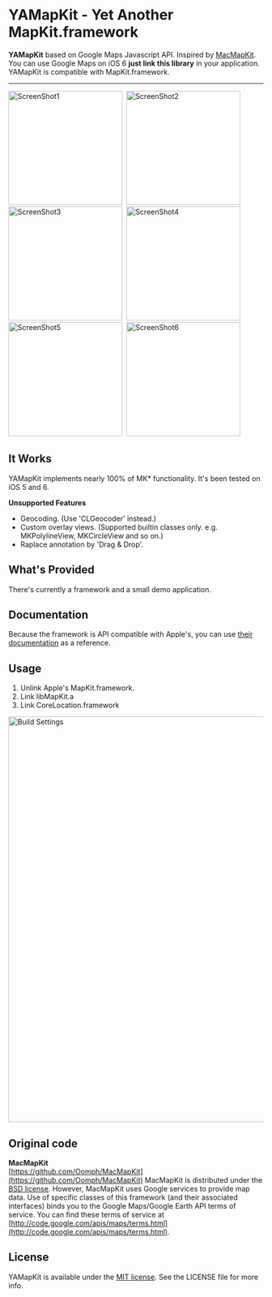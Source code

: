 YAMapKit - Yet Another MapKit.framework
========

**YAMapKit** based on Google Maps Javascript API. 
Inspired by [MacMapKit](https://github.com/Oomph/MacMapKit).   
You can use Google Maps on iOS 6 **just link this library** in your application. YAMapKit is compatible with MapKit.framework.

------
<img src="https://github.com/downloads/kishikawakatsumi/YAMapKit/1.png" alt="ScreenShot1" width="225px" style="width: 225px;" />&nbsp;
<img src="https://github.com/downloads/kishikawakatsumi/YAMapKit/2.png" alt="ScreenShot2" width="225px" style="width: 225px;" />&nbsp;
<img src="https://github.com/downloads/kishikawakatsumi/YAMapKit/3.png" alt="ScreenShot3" width="225px" style="width: 225px;" />&nbsp;
<img src="https://github.com/downloads/kishikawakatsumi/YAMapKit/4.png" alt="ScreenShot4" width="225px" style="width: 225px;" />&nbsp;
<img src="https://github.com/downloads/kishikawakatsumi/YAMapKit/5.png" alt="ScreenShot5" width="225px" style="width: 225px;" />&nbsp;
<img src="https://github.com/downloads/kishikawakatsumi/YAMapKit/6.png" alt="ScreenShot6" width="225px" style="width: 225px;" />&nbsp;


It Works
--------
YAMapKit implements nearly 100% of MK* functionality. It's been tested on iOS 5 and 6.
  
   
**Unsupported Features**  
* Geocoding. (Use 'CLGeocoder' instead.)
* Custom overlay views. (Supported builtin classes only. e.g. MKPolylineView, MKCircleView and so on.)
* Raplace annotation by 'Drag & Drop'.

What's Provided
---------------
There's currently a framework and a small demo application.

Documentation
---------------
Because the framework is API compatible with Apple's, you can use [their documentation](http://developer.apple.com/library/ios/#documentation/MapKit/Reference/MapKit_Framework_Reference/_index.html) as a reference.


## Usage
1. Unlink Apple's MapKit.framework.
2. Link libMapKit.a
3. Link CoreLocation.framework

<img src="https://github.com/downloads/kishikawakatsumi/YAMapKit/build_settings1.png" alt="Build Settings" width="800px" style="width: 800px;" />

## Original code

**MacMapKit**  
[https://github.com/Oomph/MacMapKit](https://github.com/Oomph/MacMapKit) 
MacMapKit is distributed under the [BSD license][BSD]. However, MacMapKit uses Google services to provide map data. Use of specific classes of this framework (and their associated interfaces) binds you to the Google Maps/Google Earth API terms of service. You can find these terms of service at [http://code.google.com/apis/maps/terms.html](http://code.google.com/apis/maps/terms.html).  
 
[Apache]: http://www.apache.org/licenses/LICENSE-2.0
[MIT]: http://www.opensource.org/licenses/mit-license.php
[GPL]: http://www.gnu.org/licenses/gpl.html
[BSD]: http://opensource.org/licenses/bsd-license.php

## License

YAMapKit is available under the [MIT license][MIT]. See the LICENSE file for more info.